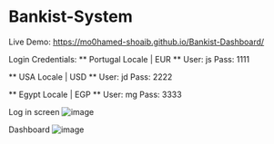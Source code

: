 # Bankist-System

Live Demo:
https://mo0hamed-shoaib.github.io/Bankist-Dashboard/

Login Credentials:
** Portugal Locale | EUR **
User: js
Pass: 1111

** USA Locale | USD **
User: jd
Pass: 2222

** Egypt Locale | EGP **
User: mg
Pass: 3333

Log in screen
![image](https://github.com/user-attachments/assets/8711f5be-fba5-49e4-84c4-996893bd1394)

Dashboard
![image](https://github.com/user-attachments/assets/8c204fbb-d364-480e-a896-7b1e16dfc8d1)
